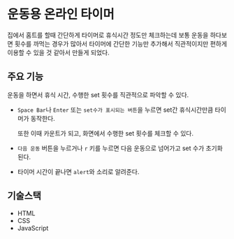 # 운동용 온라인 타이머

집에서 홈트를 할때 간단하게 타이머로 휴식시간 정도만 체크하는데 보통 운동을 하다보면 횟수를 까먹는 경우가 많아서 타이머에 간단한 기능만 추가해서 직관적이지만 편하게 이용할 수 있을 것 같아서 만들게 되었다.

## 주요 기능

운동을 하면서 휴식 시간, 수행한 set 횟수를 직관적으로 파악할 수 있다.

- `Space Bar`나 `Enter` 또는 `set수가 표시되는 버튼`을 누르면 set간 휴식시간만큼 타이머가 동작한다.

  또한 이때 카운트가 되고, 화면에서 수행한 set 횟수를 체크할 수 있다.

- `다음 운동` 버튼을 누르거나 `r` 키를 누르면 다음 운동으로 넘어가고 set 수가 초기화된다.

- 타이머 시간이 끝나면 `alert`와 소리로 알려준다.

## 기술스택

* HTML
* CSS
* JavaScript
